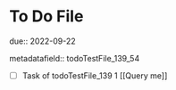 # To Do File

due:: 2022-09-22

metadatafield:: todoTestFile_139_54

- [ ] Task of todoTestFile_139 1 [[Query me]]
